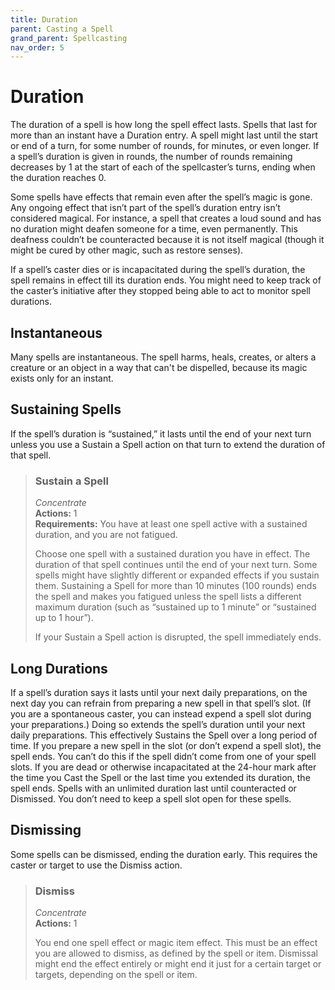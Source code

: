 ```yaml
---
title: Duration
parent: Casting a Spell
grand_parent: Spellcasting
nav_order: 5
---
```


# Duration
The duration of a spell is how long the spell effect lasts. Spells that last for more than an instant have a Duration entry. A spell might last until the start or end of a turn, for some number of rounds, for minutes, or even longer. If a spell’s duration is given in rounds, the number of rounds remaining decreases by 1 at the start of each of the spellcaster’s turns, ending when the duration reaches 0.

Some spells have effects that remain even after the spell’s magic is gone. Any ongoing effect that isn’t part of the spell’s duration entry isn’t considered magical. For instance, a spell that creates a loud sound and has no duration might deafen someone for a time, even permanently. This deafness couldn’t be counteracted because it is not itself magical (though it might be cured by other magic, such as restore senses).

If a spell’s caster dies or is incapacitated during the spell’s duration, the spell remains in effect till its duration ends. You might need to keep track of the caster’s initiative after they stopped being able to act to monitor spell durations.

## Instantaneous
Many spells are instantaneous. The spell harms, heals, creates, or alters a creature or an object in a way that can't be dispelled, because its magic exists only for an instant.

## Sustaining Spells
If the spell’s duration is “sustained,” it lasts until the end of your next turn unless you use a Sustain a Spell action on that turn to extend the duration of that spell.

> ### Sustain a Spell
> *Concentrate*<br>**Actions:** 1<br>**Requirements:** You have at least one spell active with a sustained duration, and you are not fatigued.
>
> Choose one spell with a sustained duration you have in effect. The duration of that spell continues until the end of your next turn. Some spells might have slightly different or expanded effects if you sustain them. Sustaining a Spell for more than 10 minutes (100 rounds) ends the spell and makes you fatigued unless the spell lists a different maximum duration (such as “sustained up to 1 minute” or “sustained up to 1 hour”).
>
> If your Sustain a Spell action is disrupted, the spell immediately ends.

## Long Durations
If a spell’s duration says it lasts until your next daily preparations, on the next day you can refrain from preparing a new spell in that spell’s slot. (If you are a spontaneous caster, you can instead expend a spell slot during your preparations.) Doing so extends the spell’s duration until your next daily preparations. This effectively Sustains the Spell over a long period of time. If you prepare a new spell in the slot (or don’t expend a spell slot), the spell ends. You can’t do this if the spell didn’t come from one of your spell slots. If you are dead or otherwise incapacitated at the 24-hour mark after the time you Cast the Spell or the last time you extended its duration, the spell ends. Spells with an unlimited duration last until counteracted or Dismissed. You don’t need to keep a spell slot open for these spells.

## Dismissing
Some spells can be dismissed, ending the duration early. This requires the caster or target to use the Dismiss action.

> ### Dismiss
> *Concentrate*<br>**Actions:** 1
>
> You end one spell effect or magic item effect. This must be an effect you are allowed to dismiss, as defined by the spell or item. Dismissal might end the effect entirely or might end it just for a certain target or targets, depending on the spell or item.
